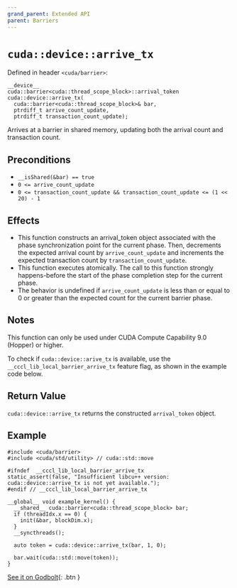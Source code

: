 ```yaml
---
grand_parent: Extended API
parent: Barriers
---
```


# `cuda::device::arrive_tx`

Defined in header `<cuda/barrier>`:

```cuda
__device__
cuda::barrier<cuda::thread_scope_block>::arrival_token
cuda::device::arrive_tx(
  cuda::barrier<cuda::thread_scope_block>& bar,
  ptrdiff_t arrive_count_update,
  ptrdiff_t transaction_count_update);
```

Arrives at a barrier in shared memory, updating both the arrival count and
transaction count.

## Preconditions

* `__isShared(&bar) == true`
* `0 <= arrive_count_update`
* `0 <= transaction_count_update && transaction_count_update <= (1 << 20) - 1`


## Effects

* This function constructs an arrival_token object associated with the phase synchronization
  point for the current phase. Then, decrements the expected arrival count by
  `arrive_count_update` and increments the expected transaction count by
  `transaction_count_update`.
* This function executes atomically. The call to this function strongly
  happens-before the start of the phase completion step for the current phase.
* The behavior is undefined if `arrive_count_update` is less than or equal to 0
  or greater than the expected count for the current barrier phase.

## Notes

This function can only be used under CUDA Compute Capability 9.0 (Hopper) or
higher.

To check if `cuda::device::arive_tx` is available, use the
`__cccl_lib_local_barrier_arrive_tx` feature flag, as shown in the example code below.

## Return Value

`cuda::device::arrive_tx` returns the constructed `arrival_token` object.

## Example

```cuda
#include <cuda/barrier>
#include <cuda/std/utility> // cuda::std::move

#ifndef  __cccl_lib_local_barrier_arrive_tx
static_assert(false, "Insufficient libcu++ version: cuda::device::arrive_tx is not yet available.");
#endif // __cccl_lib_local_barrier_arrive_tx

__global__ void example_kernel() {
  __shared__ cuda::barrier<cuda::thread_scope_block> bar;
  if (threadIdx.x == 0) {
    init(&bar, blockDim.x);
  }
  __syncthreads();

  auto token = cuda::device::arrive_tx(bar, 1, 0);

  bar.wait(cuda::std::move(token));
}
```

[See it on Godbolt](https://godbolt.org/z/nz47c14vz){: .btn }


[`cuda::thread_scope`]: ./memory_model.md
[Tracking asynchronous operations by the mbarrier object]: https://docs.nvidia.com/cuda/parallel-thread-execution/index.html#tracking-asynchronous-operations-by-the-mbarrier-object
[thread.barrier.class paragraph 12]: https://eel.is/c++draft/thread.barrier.class#12

